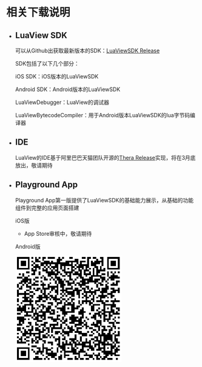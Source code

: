 # 相关下载说明

* ## LuaView SDK

  可以从Github出获取最新版本的SDK：[LuaViewSDK Release](https://github.com/alibaba/LuaViewSDK/releases)

  SDK包括了以下几个部分：

  iOS SDK：iOS版本的LuaViewSDK

  Android SDK：Android版本的LuaViewSDK

  LuaViewDebugger：LuaView的调试器

  LuaViewBytecodeCompiler：用于Android版本LuaViewSDK的lua字节码编译器

* ## IDE

  LuaView的IDE基于阿里巴巴天猫团队开源的[Thera Release](https://github.com/alibaba/Thera/releases)实现，将在3月底放出，敬请期待

* ## Playground App

  Playground App第一版提供了LuaViewSDK的基础能力展示，从基础的功能组件到完整的应用页面搭建

  iOS版

  * App Store审核中，敬请期待

  Android版

  ![](playground_android.png)